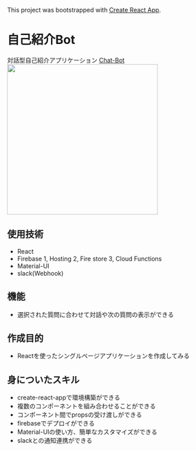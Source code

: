 This project was bootstrapped with [Create React App](https://github.com/facebook/create-react-app).

# 自己紹介Bot
対話型自己紹介アプリケーション [Chat-Bot](https://chatbot-demo-887d1.web.app/)
<img src="https://user-images.githubusercontent.com/65341661/89609656-7a404780-d8b3-11ea-8248-7b5e0e689a82.png" width="350"> 

## 使用技術
- React
- Firebase
  1, Hosting
  2, Fire store
  3, Cloud Functions
- Material-UI
- slack(Webhook)

## 機能
- 選択された質問に合わせて対話や次の質問の表示ができる

## 作成目的
- Reactを使ったシングルページアプリケーションを作成してみる

## 身についたスキル
- create-react-appで環境構築ができる
- 複数のコンポーネントを組み合わせることができる
- コンポーネント間でpropsの受け渡しができる
- firebaseでデプロイができる
- Material-UIの使い方、簡単なカスタマイズができる
- slackとの通知連携ができる

